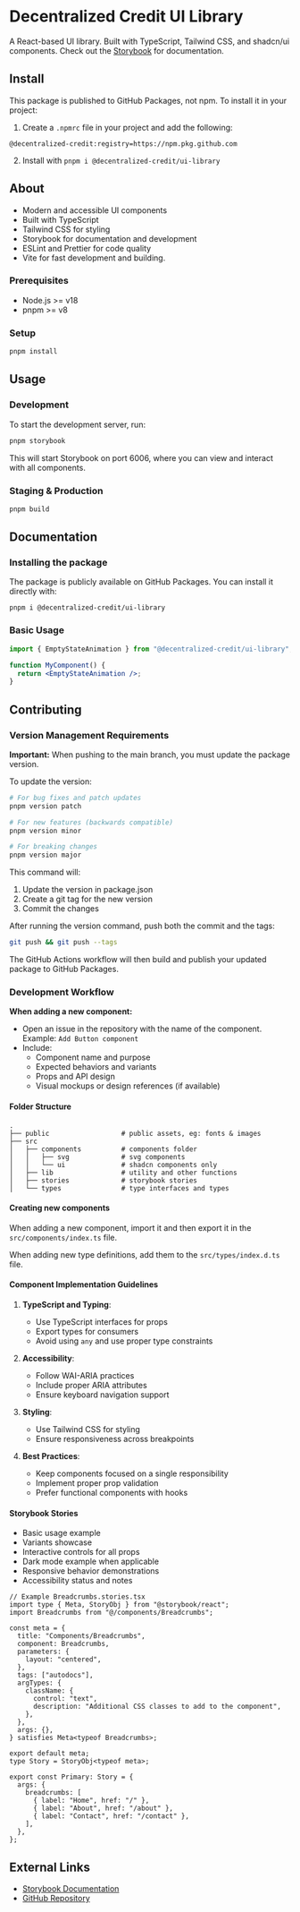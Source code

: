# Decentralized Credit UI Library

A React-based UI library. Built with TypeScript, Tailwind CSS, and shadcn/ui components.
Check out the [Storybook](https://ui-library-41075982134.europe-west1.run.app/) for documentation.

## Install

This package is published to GitHub Packages, not npm. To install it in your project:

1. Create a `.npmrc` file in your project and add the following:

```
@decentralized-credit:registry=https://npm.pkg.github.com
```

2. Install with `pnpm i @decentralized-credit/ui-library`

## About

- Modern and accessible UI components
- Built with TypeScript
- Tailwind CSS for styling
- Storybook for documentation and development
- ESLint and Prettier for code quality
- Vite for fast development and building.

### Prerequisites

- Node.js >= v18
- pnpm >= v8

### Setup

```bash
pnpm install
```

## Usage

### Development

To start the development server, run:

```bash
pnpm storybook
```

This will start Storybook on port 6006, where you can view and interact with all components.

### Staging & Production

```bash
pnpm build
```

## Documentation

### Installing the package

The package is publicly available on GitHub Packages. You can install it directly with:

```
pnpm i @decentralized-credit/ui-library
```

### Basic Usage

```jsx
import { EmptyStateAnimation } from "@decentralized-credit/ui-library";

function MyComponent() {
  return <EmptyStateAnimation />;
}
```

## Contributing

### Version Management Requirements

**Important:** When pushing to the main branch, you must update the package version.

To update the version:

```bash
# For bug fixes and patch updates
pnpm version patch

# For new features (backwards compatible)
pnpm version minor

# For breaking changes
pnpm version major
```

This command will:

1. Update the version in package.json
2. Create a git tag for the new version
3. Commit the changes

After running the version command, push both the commit and the tags:

```bash
git push && git push --tags
```

The GitHub Actions workflow will then build and publish your updated package to GitHub Packages.

### Development Workflow

**When adding a new component:**

- Open an issue in the repository with the name of the component. Example: `Add Button component`
- Include:
  - Component name and purpose
  - Expected behaviors and variants
  - Props and API design
  - Visual mockups or design references (if available)

#### Folder Structure

```
.
├── public                  # public assets, eg: fonts & images
├── src
│   ├── components          # components folder
│   │   ├── svg             # svg components
│   │   └── ui              # shadcn components only
│   ├── lib                 # utility and other functions
│   ├── stories             # storybook stories
│   └── types               # type interfaces and types

```

#### Creating new components

When adding a new component, import it and then export it in the `src/components/index.ts` file.

When adding new type definitions, add them to the `src/types/index.d.ts` file.

#### Component Implementation Guidelines

1. **TypeScript and Typing**:

   - Use TypeScript interfaces for props
   - Export types for consumers
   - Avoid using `any` and use proper type constraints

2. **Accessibility**:

   - Follow WAI-ARIA practices
   - Include proper ARIA attributes
   - Ensure keyboard navigation support

3. **Styling**:

   - Use Tailwind CSS for styling
   - Ensure responsiveness across breakpoints

4. **Best Practices**:
   - Keep components focused on a single responsibility
   - Implement proper prop validation
   - Prefer functional components with hooks

#### Storybook Stories

- Basic usage example
- Variants showcase
- Interactive controls for all props
- Dark mode example when applicable
- Responsive behavior demonstrations
- Accessibility status and notes

```tsx
// Example Breadcrumbs.stories.tsx
import type { Meta, StoryObj } from "@storybook/react";
import Breadcrumbs from "@/components/Breadcrumbs";

const meta = {
  title: "Components/Breadcrumbs",
  component: Breadcrumbs,
  parameters: {
    layout: "centered",
  },
  tags: ["autodocs"],
  argTypes: {
    className: {
      control: "text",
      description: "Additional CSS classes to add to the component",
    },
  },
  args: {},
} satisfies Meta<typeof Breadcrumbs>;

export default meta;
type Story = StoryObj<typeof meta>;

export const Primary: Story = {
  args: {
    breadcrumbs: [
      { label: "Home", href: "/" },
      { label: "About", href: "/about" },
      { label: "Contact", href: "/contact" },
    ],
  },
};
```

## External Links

- [Storybook Documentation](https://ui-library-41075982134.europe-west1.run.app/)
- [GitHub Repository](https://github.com/decentralized-credit/ui-library)
